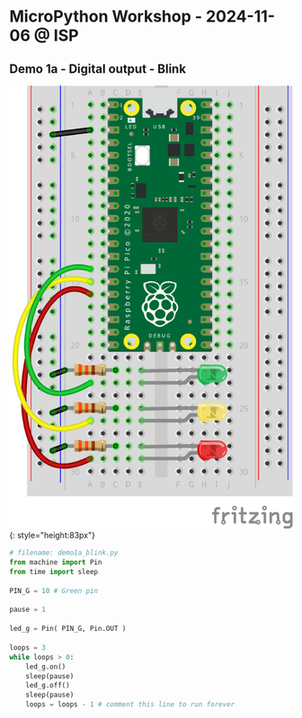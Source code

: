 # MicroPython Workshop - 2024-11-06 @ ISP


## Demo 1a - Digital output - Blink

![Demo 1a](img/Semaforo%20-%20Pi%20Pico_bb.png){: style="height:83px"}


```Python
# filename: demo1a_blink.py
from machine import Pin
from time import sleep
 
PIN_G = 10 # Green pin

pause = 1

led_g = Pin( PIN_G, Pin.OUT ) 

loops = 3
while loops > 0:
    led_g.on()
    sleep(pause)
    led_g.off()
    sleep(pause)
    loops = loops - 1 # comment this line to run forever
```
